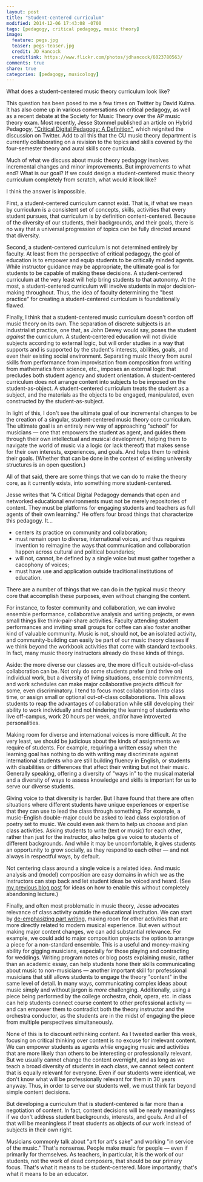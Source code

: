 ```yaml
---
layout: post
title: "Student-centered curriculum"
modified: 2014-12-06 17:43:08 -0700
tags: [pedagogy, critical pedagogy, music theory]
image:
  feature: pegs.jpg
  teaser: pegs-teaser.jpg
  credit: JD Hancock
  creditlink: https://www.flickr.com/photos/jdhancock/6023780563/
comments: true
share: true
categories: [pedagogy, musicology]
---
```


What does a student-centered music theory curriculum look like?

This question has been posed to me a few times on Twitter by David Kulma. It has also come up in various conversations on critical pedagogy, as well as a recent debate at the Society for Music Theory over the AP music theory exam. Most recently, Jesse Stommel published an article on Hybrid Pedagogy, ["Critical Digital Pedagogy: A Definition"](http://www.hybridpedagogy.com/journal/critical-digital-pedagogy-definition/), which reignited the discussion on Twitter. Add to all this that the CU music theory department is currently collaborating on a revision to the topics and skills covered by the four-semester theory and aural skills core curricula.

Much of what we discuss about music theory pedagogy involves incremental changes and minor improvements. But improvements to what end? What is our goal? If we could design a student-centered music theory curriculum completely from scratch, what would it look like?

I think the answer is impossible.

First, a student-centered curriculum cannot exist. That is, if what we mean by curriculum is a consistent set of concepts, skills, activities that every student pursues, that curriculum is by definition content-centered. Because of the diversity of our students, their backgrounds, and their goals, there is no way that a universal progression of topics can be fully directed around that diversity.

Second, a student-centered curriculum is not determined entirely by faculty. At least from the perspective of critical pedagogy, the goal of education is to empower and equip students to be critically minded agents. While instructor guidance may be appropriate, the ultimate goal is for students to be capable of making these decisions. A student-centered curriculum at the very least will help bring students to that autonomy. At the most, a student-centered curriculum will involve students in major decision-making throughout. Thus, the idea of faculty determining the "best practice" for creating a student-centered curriculum is foundationally flawed.

Finally, I think that a student-centered music curriculum doesn't cordon off music theory on its own. The separation of discrete subjects is an industrialist practice, one that, as John Dewey would say, poses the student *against* the curriculum. A student-centered education will not divide subjects according to external logic, but will order studies in a way that supports and is supported by the student's interests, abilities, goals, and even their existing social environment. Separating music theory from aural skills from performance from improvisation from composition from writing from mathematics from science, etc., imposes an external logic that precludes both student agency and student orientation. A student-centered curriculum does not arrange content into subjects to be imposed on the student-as-object. A student-centered curriculum treats the student as a subject, and the materials as the objects to be engaged, manipulated, even constructed by the student-as-subject.

In light of this, I don't see the ultimate goal of our incremental changes to be the creation of a singular, student-centered music theory core curriculum. The ultimate goal is an entirely new way of approaching "school" for musicians — one that empowers the student as agent, and guides them through their own intellectual and musical development, helping them to navigate the world of music via a logic (or lack thereof) that makes sense for their own interests, experiences, and goals. And helps them to rethink their goals. (Whether that can be done in the context of existing university structures is an open question.)

All of that said, there are some things that we can do to make the theory core, as it currently exists, into something more student-centered.

Jesse writes that "A Critical Digital Pedagogy demands that open and networked educational environments must not be merely repositories of content. They must be platforms for engaging students and teachers as full agents of their own learning." He offers four broad things that characterize this pedagogy. It...

- centers its practice on community and collaboration;  
- must remain open to diverse, international voices, and thus requires invention to reimagine the ways that communication and collaboration happen across cultural and political boundaries;  
- will not, cannot, be defined by a single voice but must gather together a cacophony of voices;  
- must have use and application outside traditional institutions of education.

There are a number of things that we can do in the typical music theory core that accomplish these purposes, even without changing the content.

For instance, to foster community and collaboration, we can involve ensemble performance, collaborative analysis and writing projects, or even small things like think-pair-share activities. Faculty attending student performances and inviting small groups for coffee can also foster another kind of valuable community. Music is not, should not, be an isolated activity, and community-building can easily be part of our music theory classes if we think beyond the workbook activities that come with standard textbooks. In fact, many music theory instructors already do these kinds of things.

Aside: the more diverse our classes are, the more difficult outside-of-class collaboration can be. Not only do some students prefer (and thrive on) individual work, but a diversity of living situations, ensemble commitments, and work schedules can make major collaborative projects difficult for some, even discriminatory. I tend to focus most collaboration into class time, or assign small or optional out-of-class collaborations. This allows students to reap the advantages of collaboration while still developing their ability to work individually and not hindering the learning of students who live off-campus, work 20 hours per week, and/or have introverted personalities.

Making room for diverse and international voices is more difficult. At the very least, we should be judicious about the kinds of assignments we require of students. For example, requiring a written essay when the learning goal has nothing to do with writing may discriminate against international students who are still building fluency in English, or students with disabilities or differences that affect their writing but not their music. Generally speaking, offering a diversity of "ways in" to the musical material and a diversity of ways to assess knowledge and skills is important for us to serve our diverse students.

Giving voice to that diversity is harder. But I have found that there are often situations where different students have unique experiences or expertise that they can use to lead the class through something. For example, a music-English double-major could be asked to lead class exploration of poetry set to music. We could even ask them to help us choose and plan class activities. Asking students to write (text or music) for each other, rather than just for the instructor, also helps give voice to students of different backgrounds. And while it may be uncomfortable, it gives students an opportunity to grow socially, as they respond to each other — and not always in respectful ways, by default.

Not centering class around a single voice is a related idea. And music analysis and (model) composition are easy domains in which we as the instructors can step back and let student ideas be voiced and heard. (See [my previous blog post](http://kris.shaffermusic.com/2014/12/lecture-in-a-flipped-class/) for ideas on how to enable this without completely abandoning lecture.)

Finally, and often most problematic in music theory, Jesse advocates relevance of class activity outside the educational institution. We can start by [de-emphasizing part writing](http://www.flipcamp.org/engagingstudents2/essays/kulmaNaxer.html), making room for other activities that are more directly related to modern musical experience. But even without making major content changes, we can add substantial relevance. For example, we could add to major composition projects the option to arrange a piece for a non-standard ensemble. This is a useful and money-making ability for gigging musicians, especially for those playing and contracting for weddings. Writing program notes or blog posts explaining music, rather than an academic essay, can help students hone their skills communicating about music to non-musicians — another important skill for professional musicians that still allows students to engage the theory "content" in the same level of detail. In many ways, communicating complex ideas about music simply and without jargon is *more* challenging. Additionally, using a piece being performed by the college orchestra, choir, opera, etc. in class can help students connect course content to other professional activity — and can empower them to contradict both the theory instructor and the orchestra conductor, as the students are in the midst of engaging the piece from multiple perspectives simultaneously.

None of this is to discount rethinking content. As I tweeted earlier this week, focusing on critical thinking over content is no excuse for irrelevant content. We can empower students as agents *while* engaging music and activities that are more likely than others to be interesting or professionally relevant. But we usually cannot change the content overnight, and as long as we teach a broad diversity of students in each class, we cannot select content that is equally relevant for everyone. Even if our students were identical, we don't know what will be professionally relevant for them in 30 years anyway. Thus, in order to serve our students well, we must think far beyond simple content decisions.

But developing a curriculum that is student-centered is far more than a negotiation of content. In fact, content decisions will be nearly meaningless if we don't address student backgrounds, interests, and goals. And all of that will be meaningless if treat students as objects of *our* work instead of subjects in their own right.

Musicians commonly talk about "art for art's sake" and working "in service of the music." That's nonsense. People make music for people — even if primarily for themselves. As teachers, in particular, it is the work of our students, not the work of dead composers, that should be our primary focus. That's what it means to be student-centered. More importantly, that's what it means to be an educator.
